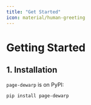 ```yaml
---
title: "Get Started"
icon: material/human-greeting
---
```


# Getting Started

## 1. Installation

`page-dewarp` is on PyPI:

```bash
pip install page-dewarp
